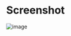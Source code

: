 # Screenshot


![image](https://github.com/user-attachments/assets/e1c3baf8-94af-4a08-8100-aa1f1a25082b)

